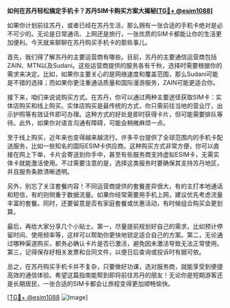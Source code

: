 **如何在苏丹轻松搞定手机卡？苏丹SIM卡购买方案大揭秘[[TG💪+ @esim1088](https://t.me/s/esim1088)]**

如果你计划前往苏丹，或者已经在苏丹生活，那么拥有一张合适的手机卡绝对是必不可少的。无论是日常通讯、上网还是旅行，一张优质的SIM卡都能让你的生活更加便利。今天就来聊聊在苏丹购买手机卡的那些事儿。

首先，我们得了解苏丹的主要运营商有哪些。目前，苏丹的主要通信运营商包括ZAIN、MTN以及Sudani。这些运营商提供的服务各有千秋，选择时需要根据你的需求来决定。比如，如果你主要关心的是网络速度和覆盖范围，那么Sudani可能是不错的选择；而如果你更注重通话质量和国际漫游服务，ZAIN可能更适合你。

接下来，咱们来说说购买方式。在苏丹，你可以通过两种主要途径获取SIM卡：实体店购买和线上购买。实体店购买是最传统的方式，你只需前往当地的营业厅，出示护照等有效证件即可办理。这种方式的好处是即时获得卡片，但可能需要排队等待。此外，如果你对语言沟通有障碍，可能会稍微麻烦一点。

至于线上购买，近年来也变得越来越流行。许多平台提供了全球范围内的手机卡配送服务，比如一些知名的国际ESIM卡供应商。这种购买方式非常方便，你可以直接在网上下单，卡片会寄送到你手中，甚至有些服务商支持虚拟ESIM卡，无需实体卡就能激活使用。不过需要注意的是，选择这类服务时要确保其支持苏丹地区，并且服务条款清晰透明。

另外，别忘了关注套餐内容！不同运营商提供的套餐差异很大，有的主打本地通话和短信，有的则侧重于数据流量。如果你经常需要用手机上网，建议优先考虑流量丰富的套餐。同时，还要留意是否有家庭套餐或优惠活动，有时候组合购买会更划算。

最后，再给大家分享几个小贴士。第一，尽量提前规划好自己的需求，比如预计停留时间、使用频率等，这样可以帮助你更快地锁定适合自己的方案。第二，无论通过哪种渠道购买，都务必确认卡片是否已激活，避免因未激活导致无法正常使用。第三，记得保存好相关发票和合同文件，以便日后查询或投诉时有据可依。

总之，在苏丹购买手机卡并不复杂，只要做好功课，选对服务商，就能享受到便捷高效的通信体验。希望这篇指南能帮到即将前往苏丹的朋友！无论你是短期游客还是长期居民，一张合适的SIM卡都会让旅程变得更加顺畅愉快。

[[TG💪+ @esim1088](https://t.me/s/esim1088) ![Image](https://i.postimg.cc/4NQfJmqS/Snipaste-2025-05-13-00-14-12.png)]